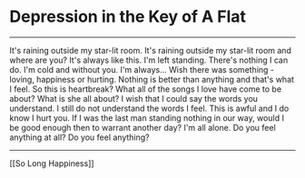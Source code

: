 # Depression in the Key of A Flat

---

It's raining outside my star-lit room. 
It's raining outside my star-lit room and where are you? 
It's always like this. I'm left standing. There's nothing I can do. 
I'm cold and without you. I'm always... 
Wish there was something - loving, happiness or hurting. 
Nothing is better than anything and that's what I feel. 
So this is heartbreak? 
What all of the songs I love have come to be about? 
What is she all about? 
I wish that I could say the words you understand. 
I still do not understand the words I feel. 
This is awful and I do know I hurt you. 
If I was the last man standing nothing in our way, 
would I be good enough then to warrant another day? 
I'm all alone. Do you feel anything at all? Do you feel anything?

---

[[So Long Happiness]]
